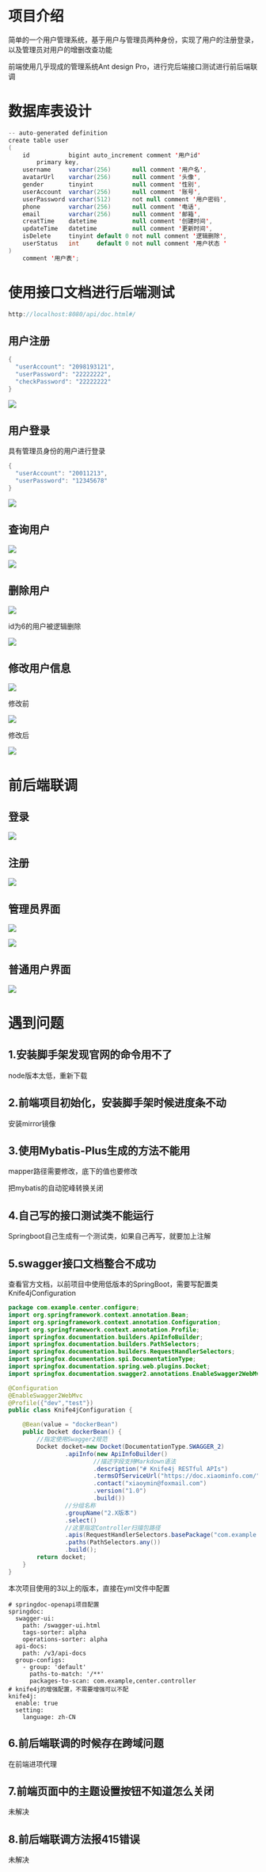 # 项目介绍

简单的一个用户管理系统，基于用户与管理员两种身份，实现了用户的注册登录，以及管理员对用户的增删改查功能

前端使用几乎现成的管理系统Ant design Pro，进行完后端接口测试进行前后端联调

# 数据库表设计

```java
-- auto-generated definition
create table user
(
    id           bigint auto_increment comment '用户id'
        primary key,
    username     varchar(256)      null comment '用户名',
    avatarUrl    varchar(256)      null comment '头像',
    gender       tinyint           null comment '性别',
    userAccount  varchar(256)      null comment '账号',
    userPassword varchar(512)      not null comment '用户密码',
    phone        varchar(256)      null comment '电话',
    email        varchar(256)      null comment '邮箱',
    creatTime    datetime          null comment '创建时间',
    updateTime   datetime          null comment '更新时间',
    isDelete     tinyint default 0 not null comment '逻辑删除',
    userStatus   int     default 0 not null comment '用户状态 '
)
    comment '用户表';
```

#  使用接口文档进行后端测试

```java
http://localhost:8080/api/doc.html#/
```



## 用户注册

```java
{
  "userAccount": "2098193121",
  "userPassword": "22222222",
  "checkPassword": "22222222"
}
```

![](image\注册结果.png)

## 用户登录

具有管理员身份的用户进行登录

```java
{
  "userAccount": "20011213",
  "userPassword": "12345678"
}
```

![](image\登录结果.png)

## 查询用户

![](image\找人请求.png)

![](image\找人响应.png)

## 删除用户

![](image\删除用户.png)

id为6的用户被逻辑删除

![](image\删除结果.png)

## 修改用户信息

![](image\信息修改.png)

修改前

![](image\修改前信息.png)

修改后

![](image\修改后信息.png)

# 前后端联调

## 登录

![](image/登录界面.png)

## 注册

![](image/注册界面.png)

## 管理员界面

![](image\管理员界面.png)

![](image\用户管理.png)

## 普通用户界面

![](image\普通用户.png)



# 遇到问题

## 1.安装脚手架发现官网的命令用不了

node版本太低，重新下载

## 2.前端项目初始化，安装脚手架时候进度条不动

安装mirror镜像

## 3.使用Mybatis-Plus生成的方法不能用

mapper路径需要修改，底下的值也要修改

把mybatis的自动驼峰转换关闭

## 4.自己写的接口测试类不能运行

Springboot自己生成有一个测试类，如果自己再写，就要加上注解

## 5.swagger接口文档整合不成功

查看官方文档，以前项目中使用低版本的SpringBoot，需要写配置类 Knife4jConfiguration

```java
package com.example.center.configure;
import org.springframework.context.annotation.Bean;
import org.springframework.context.annotation.Configuration;
import org.springframework.context.annotation.Profile;
import springfox.documentation.builders.ApiInfoBuilder;
import springfox.documentation.builders.PathSelectors;
import springfox.documentation.builders.RequestHandlerSelectors;
import springfox.documentation.spi.DocumentationType;
import springfox.documentation.spring.web.plugins.Docket;
import springfox.documentation.swagger2.annotations.EnableSwagger2WebMvc;

@Configuration
@EnableSwagger2WebMvc
@Profile({"dev","test"})
public class Knife4jConfiguration {

    @Bean(value = "dockerBean")
    public Docket dockerBean() {
        //指定使用Swagger2规范
        Docket docket=new Docket(DocumentationType.SWAGGER_2)
                .apiInfo(new ApiInfoBuilder()
                        //描述字段支持Markdown语法
                        .description("# Knife4j RESTful APIs")
                        .termsOfServiceUrl("https://doc.xiaominfo.com/")
                        .contact("xiaoymin@foxmail.com")
                        .version("1.0")
                        .build())
                //分组名称
                .groupName("2.X版本")
                .select()
                //这里指定Controller扫描包路径
                .apis(RequestHandlerSelectors.basePackage("com.example.center.controller"))
                .paths(PathSelectors.any())
                .build();
        return docket;
    }
}

```

本次项目使用的3以上的版本，直接在yml文件中配置

```apl
# springdoc-openapi项目配置
springdoc:
  swagger-ui:
    path: /swagger-ui.html
    tags-sorter: alpha
    operations-sorter: alpha
  api-docs:
    path: /v3/api-docs
  group-configs:
    - group: 'default'
      paths-to-match: '/**'
      packages-to-scan: com.example,center.controller
# knife4j的增强配置，不需要增强可以不配
knife4j:
  enable: true
  setting:
    language: zh-CN
```

## 6.前后端联调的时候存在跨域问题

在前端进项代理

## 7.前端页面中的主题设置按钮不知道怎么关闭

未解决

## 8.前后端联调方法报415错误

未解决